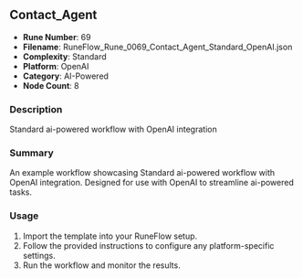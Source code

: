 ## Contact_Agent

- **Rune Number**: 69
- **Filename**: RuneFlow_Rune_0069_Contact_Agent_Standard_OpenAI.json
- **Complexity**: Standard
- **Platform**: OpenAI
- **Category**: AI-Powered
- **Node Count**: 8

### Description
Standard ai-powered workflow with OpenAI integration

### Summary
An example workflow showcasing Standard ai-powered workflow with OpenAI integration. Designed for use with OpenAI to streamline ai-powered tasks.

### Usage
1. Import the template into your RuneFlow setup.
2. Follow the provided instructions to configure any platform-specific settings.
3. Run the workflow and monitor the results.

